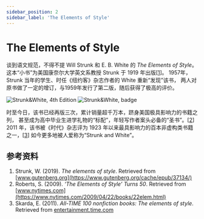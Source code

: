```yaml
---
sidebar_position: 2
sidebar_label: 'The Elements of Style'
---
```


# The Elements of Style

谈到语文规范，不得不提 Will Strunk 和 E. B. White 的 *The Elements of Style*。
这本“小书”为美国康奈尔大学英文系教授 Strunk 于 1919 年出版[[1]]。
1957年，Strunk 当年的学生、时任《纽约客》杂志作者的 White 重新“发现”该书，
两人对原书做了一定的增订，与1959年发行了第二版，随后获得了极高的评价。

![Strunk&White, 4th Edition](/img/tw/eos_cover.jpg) ![Strunk&White, badge](/img/tw/strunk_and_white.png)

时至今日，该书已经再版三次，累计销量超千万本，跻身美国极具影响力的书籍之列，
甚至成为高中毕业生进学礼物的“标配”，年轻写作者案头必备的“圣书”。[[2]]
2011 年，该书被《时代》杂志评为 1923 年以来最具影响力的百本非虚构类书籍之一，[[3]] 
如今更多地被人爱称为“Strunk and White”。

## 参考资料

1. Strunk, W. (2019). *The elements of style*. Retrieved from
   [www.gutenberg.org](https://www.gutenberg.org/cache/epub/37134/)
2. Roberts, S. (2009). *‘The Elements of Style’ Turns 50*. Retrieved from
   [www.nytimes.com](https://www.nytimes.com/2009/04/22/books/22elem.html)
3. Skarda, E. (2011). *All-TIME 100 nonfiction books: The elements of style*. Retrieved from
   [entertainment.time.com](https://entertainment.time.com/2011/08/30/all-time-100-best-nonfiction-books/slide/elements-of-style-by-strunk-and-white/)

[1]: https://www.gb-advisors.com/process-standardization/
[2]: https://www.nytimes.com/2009/04/22/books/22elem.html
[3]: https://entertainment.time.com/2011/08/30/all-time-100-best-nonfiction-books/slide/elements-of-style-by-strunk-and-white/